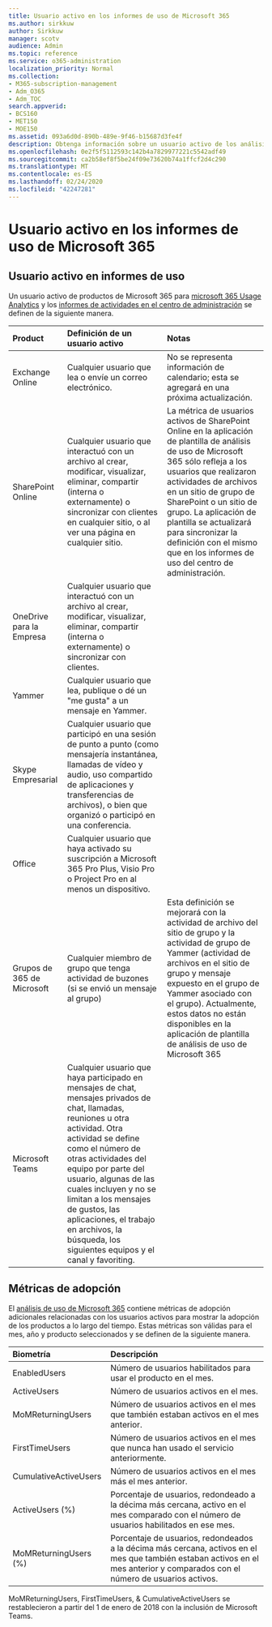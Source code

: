```yaml
---
title: Usuario activo en los informes de uso de Microsoft 365
ms.author: sirkkuw
author: Sirkkuw
manager: scotv
audience: Admin
ms.topic: reference
ms.service: o365-administration
localization_priority: Normal
ms.collection:
- M365-subscription-management
- Adm_O365
- Adm_TOC
search.appverid:
- BCS160
- MET150
- MOE150
ms.assetid: 093a6d0d-890b-489e-9f46-b15687d3fe4f
description: Obtenga información sobre un usuario activo de los análisis de uso de Microsoft 365, informes de actividades y métricas de adopción.
ms.openlocfilehash: 0e2f5f5112593c142b4a7829977221c5542adf49
ms.sourcegitcommit: ca2b58ef8f5be24f09e73620b74a1ffcf2d4c290
ms.translationtype: MT
ms.contentlocale: es-ES
ms.lasthandoff: 02/24/2020
ms.locfileid: "42247281"
---
```

# <a name="active-user-in-microsoft-365-usage-reports"></a>Usuario activo en los informes de uso de Microsoft 365

## <a name="active-user-in-usage-reports"></a>Usuario activo en informes de uso

Un usuario activo de productos de Microsoft 365 para [microsoft 365 Usage Analytics](usage-analytics.md) y los [informes de actividades en el centro de administración](../activity-reports/activity-reports.md) se definen de la siguiente manera. 
  
|**Product**|**Definición de un usuario activo**|**Notas**|
|:-----|:-----|:-----|
|Exchange Online  <br/> |Cualquier usuario que lea o envíe un correo electrónico.  <br/> |No se representa información de calendario; esta se agregará en una próxima actualización.  <br/> |
|SharePoint Online  <br/> |Cualquier usuario que interactuó con un archivo al crear, modificar, visualizar, eliminar, compartir (interna o externamente) o sincronizar con clientes en cualquier sitio, o al ver una página en cualquier sitio.  <br/> |La métrica de usuarios activos de SharePoint Online en la aplicación de plantilla de análisis de uso de Microsoft 365 sólo refleja a los usuarios que realizaron actividades de archivos en un sitio de grupo de SharePoint o un sitio de grupo. La aplicación de plantilla se actualizará para sincronizar la definición con el mismo que en los informes de uso del centro de administración.  <br/> |
|OneDrive para la Empresa  <br/> |Cualquier usuario que interactuó con un archivo al crear, modificar, visualizar, eliminar, compartir (interna o externamente) o sincronizar con clientes.  <br/> ||
|Yammer  <br/> |Cualquier usuario que lea, publique o dé un "me gusta" a un mensaje en Yammer.  <br/> ||
|Skype Empresarial  <br/> |Cualquier usuario que participó en una sesión de punto a punto (como mensajería instantánea, llamadas de vídeo y audio, uso compartido de aplicaciones y transferencias de archivos), o bien que organizó o participó en una conferencia.  <br/> ||
|Office  <br/> |Cualquier usuario que haya activado su suscripción a Microsoft 365 Pro Plus, Visio Pro o Project Pro en al menos un dispositivo.  <br/> ||
|Grupos de 365 de Microsoft  <br/> |Cualquier miembro de grupo que tenga actividad de buzones (si se envió un mensaje al grupo)  <br/> |Esta definición se mejorará con la actividad de archivo del sitio de grupo y la actividad de grupo de Yammer (actividad de archivos en el sitio de grupo y mensaje expuesto en el grupo de Yammer asociado con el grupo). Actualmente, estos datos no están disponibles en la aplicación de plantilla de análisis de uso de Microsoft 365  <br/> |
|Microsoft Teams  <br/> |Cualquier usuario que haya participado en mensajes de chat, mensajes privados de chat, llamadas, reuniones u otra actividad. Otra actividad se define como el número de otras actividades del equipo por parte del usuario, algunas de las cuales incluyen y no se limitan a los mensajes de gustos, las aplicaciones, el trabajo en archivos, la búsqueda, los siguientes equipos y el canal y favoriting.  <br/> ||
   
## <a name="adoption-metrics"></a>Métricas de adopción

El [análisis de uso de Microsoft 365](usage-analytics.md) contiene métricas de adopción adicionales relacionadas con los usuarios activos para mostrar la adopción de los productos a lo largo del tiempo. Estas métricas son válidas para el mes, año y producto seleccionados y se definen de la siguiente manera. 
  
|**Biometría**|**Descripción**|
|:-----|:-----|
|EnabledUsers  <br/> |Número de usuarios habilitados para usar el producto en el mes.  <br/> |
|ActiveUsers  <br/> |Número de usuarios activos en el mes.  <br/> |
|MoMReturningUsers  <br/> |Número de usuarios activos en el mes que también estaban activos en el mes anterior.  <br/> |
|FirstTimeUsers  <br/> |Número de usuarios activos en el mes que nunca han usado el servicio anteriormente.  <br/> |
|CumulativeActiveUsers  <br/> |Número de usuarios activos en el mes más el mes anterior.  <br/> |
|ActiveUsers (%)  <br/> |Porcentaje de usuarios, redondeado a la décima más cercana, activo en el mes comparado con el número de usuarios habilitados en ese mes.  <br/> |
|MoMReturningUsers (%)  <br/> |Porcentaje de usuarios, redondeados a la décima más cercana, activos en el mes que también estaban activos en el mes anterior y comparados con el número de usuarios activos.  <br/> |
   
MoMReturningUsers, FirstTimeUsers, &amp; CumulativeActiveUsers se restablecieron a partir del 1 de enero de 2018 con la inclusión de Microsoft Teams.
  
